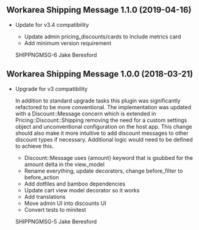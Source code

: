 Workarea Shipping Message 1.1.0 (2019-04-16)
--------------------------------------------------------------------------------

*   Update for v3.4 compatibility

    * Update admin pricing_discounts/cards to include metrics card
    * Add minimum version requirement

    SHIPPNGMSG-6
    Jake Beresford



Workarea Shipping Message 1.0.0 (2018-03-21)
--------------------------------------------------------------------------------

*   Upgrade for v3 compatibility

    In addition to standard upgrade tasks this plugin was significantly refactored to be more conventional. The implementation was updated with a Discount::Message concern which is extended in Pricing::Discount::Shipping removing the need for a custom settings object and unconventional configuration on the host app. This change should also make it more intuitive to add discount messages to other discount types if necessary. Additional logic would need to be defined to achieve this.

    * Discount::Message uses {amount} keyword that is gsubbed for the amount delta in the view_model
    * Rename everything, update decorators, change before_filter to before_action
    * Add dotfiles and bamboo dependencies
    * Update cart view model decorator so it works
    * Add translations
    * Move admin UI into discounts UI
    * Convert tests to minitest

    SHIPPNGMSG-5
    Jake Beresford



